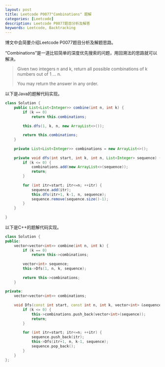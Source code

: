 ```yaml
---
layout: post
title: Leetcode P0077"Combinations" 题解
categories: [Leetcode]
description: Leetcode P0077题目分析及解答
keywords: Leetcode, Backtracking
---
```


博文中会简要介绍Leetcode P0077题目分析及解题思路。

“Combinations”是一道比较简单的深度优先搜索的问题，用回溯法的思路就可以解决。

> Given two integers n and k, return all possible combinations of k numbers out of 1 ... n.
> 
> You may return the answer in any order.

以下是Java的题解代码实现。
```java
class Solution {
    public List<List<Integer>> combine(int n, int k) {
        if (k == 0)
            return this.combinations;
        
        this.dfs(1, k, n, new ArrayList<>());
        
        return this.combinations;
    }
    
    private List<List<Integer>> combinations = new ArrayList<>();
    
    private void dfs(int start, int k, int n, List<Integer> sequence) {
        if (k <= 0) {
            combinations.add(new ArrayList<>(sequence));
            return;
        }
        
        for (int itr=start; itr<=n; ++itr) {
            sequence.add(itr);
            this.dfs(itr+1, k-1, n, sequence);
            sequence.remove(sequence.size()-1);
        }
    }
    
}
```

以下是C++的题解代码实现。
```cpp
class Solution {
public:
    vector<vector<int>> combine(int n, int k) {
        if (k == 0)
            return this->combinations;
        
        vector<int> sequence;
        this->Dfs(1, n, k, sequence);
        
        return this->combinations;
    }
    
private:
    vector<vector<int>> combinations;
    
    void Dfs(const int start, const int n, int k, vector<int> &sequence) {
        if (k <= 0) {
            this->combinations.push_back(vector<int>(sequence));
            return;
        }
        
        for (int itr=start; itr<=n; ++itr) {
            sequence.push_back(itr);
            this->Dfs(itr+1, n, k-1, sequence);
            sequence.pop_back();
        }
    }
};
```